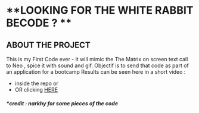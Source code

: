 # **LOOKING FOR THE WHITE RABBIT BECODE ? **
## ABOUT THE PROJECT
  This is my First Code ever - it will mimic the The Matrix on screen text call to Neo , spice it with sound and gif. Objectif is to send that code as part of an application for a bootcamp
 Results can be seen here in a short video : 
 - inside the repo or
 - OR clicking [HERE](https://u.pcloud.link/publink/show?code=XZiwToVZj4ljReycWLJOPVHKeP8gap6wWjN7)





##### *credit :  narkhy for  some pieces of the code 

